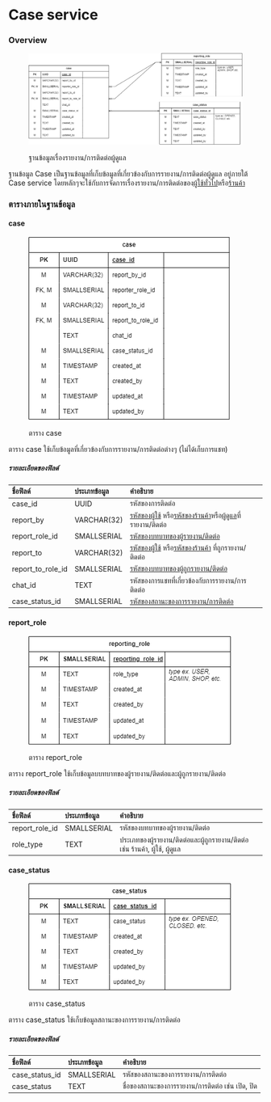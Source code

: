# Case service

### Overview

<figure><img src="../../../.gitbook/assets/case.drawio.png" alt=""><figcaption><p>ฐานข้อมูลเรื่องรายงาน/การติดต่อผู้ดูแล</p></figcaption></figure>

ฐานข้อมูล Case เป็นฐานข้อมูลที่เก็บข้อมูลที่เกี่ยวข้องกับการรายงาน/การติดต่อผู้ดูแล อยู่ภายใต้ Case service โดยหลักๆจะใช้กับการจัดการเรื่องรายงาน/การติดต่อของ[ผู้ใช้ทั่วไป](../../../overview/target-groups.md)หรือ[ร้านค้า](../../../overview/target-groups.md)

### ตารางภายในฐานข้อมูล

#### case

<figure><img src="../../../.gitbook/assets/case.case.drawio.png"><figcaption><p>ตาราง case</p></figcaption></figure>

ตาราง case ใช้เก็บข้อมูลที่เกี่ยวข้องกับการรายงาน/การติดต่อต่างๆ (ไม่ได้เก็บการแชท)

##### รายละเอียดของฟิลด์

| ชื่อฟิลด์ | ประเภทข้อมูล | คำอธิบาย |
| :--- | :--- | :--- |
| case_id | UUID | รหัสของการติดต่อ |
| report_by | VARCHAR(32) | [รหัสของผู้ใช้](../user/user-service.md#user) หรือ[รหัสของร้านค้า](../shop-and-transaction/shop-service.md)หรือ[ผู้ดูแล](../user/admin-service.md#admin)ที่รายงาน/ติดต่อ |
| report_role_id | SMALLSERIAL | [รหัสของบทบาทของผู้รายงาน/ติดต่อ](#report_role) |
| report_to | VARCHAR(32) | [รหัสของผู้ใช้](../user/user-service.md#user) หรือ[รหัสของร้านค้า](../shop-and-transaction/shop-service.md) ที่ถูกรายงาน/ติดต่อ |
| report_to_role_id | SMALLSERIAL | [รหัสของบทบาทของผู้ถูกรายงาน/ติดต่อ](#report_role) |
| chat_id | TEXT | รหัสของการแชทที่เกี่ยวข้องกับการรายงาน/การติดต่อ |
| case_status_id | SMALLSERIAL | [รหัสของสถานะของการรายงาน/การติดต่อ](#case_status) |

#### report_role

<figure><img src="../../../.gitbook/assets/case.report_role.drawio.png"><figcaption><p>ตาราง report_role</p></figcaption></figure>

ตาราง report_role ใช้เก็บข้อมูลบบทบาทของผู้รายงาน/ติดต่อและผู้ถูกรายงาน/ติดต่อ

##### รายละเอียดของฟิลด์

| ชื่อฟิลด์ | ประเภทข้อมูล | คำอธิบาย |
| :--- | :--- | :--- |
| report_role_id | SMALLSERIAL | รหัสของบทบาทของผู้รายงาน/ติดต่อ |
| role_type | TEXT | ประเภทของผู้รายงาน/ติดต่อและผู้ถูกรายงาน/ติดต่อ เช่น ร้านค้า, ผู้ใช้, ผู้ดูแล |

#### case_status

<figure><img src="../../../.gitbook/assets/case.case_status.drawio.png"><figcaption><p>ตาราง case_status</p></figcaption></figure>


ตาราง case_status ใช้เก็บข้อมูลสถานะของการรายงาน/การติดต่อ

##### รายละเอียดของฟิลด์

| ชื่อฟิลด์ | ประเภทข้อมูล | คำอธิบาย |
| :--- | :--- | :--- |
| case_status_id | SMALLSERIAL | รหัสของสถานะของการรายงาน/การติดต่อ |
| case_status | TEXT | ชื่อของสถานะของการรายงาน/การติดต่อ เช่น เปิด, ปิด |